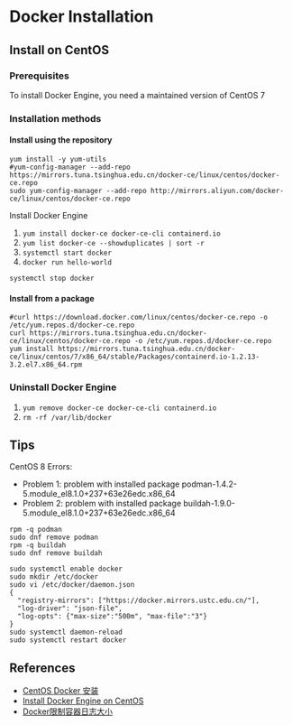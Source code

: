 # Docker Installation

## Install on CentOS

### Prerequisites
To install Docker Engine, you need a maintained version of CentOS 7

### Installation methods

#### Install using the repository
```
yum install -y yum-utils
#yum-config-manager --add-repo https://mirrors.tuna.tsinghua.edu.cn/docker-ce/linux/centos/docker-ce.repo
sudo yum-config-manager --add-repo http://mirrors.aliyun.com/docker-ce/linux/centos/docker-ce.repo
```
Install Docker Engine
1. `yum install docker-ce docker-ce-cli containerd.io`
2. `yum list docker-ce --showduplicates | sort -r`
3. `systemctl start docker`
4. `docker run hello-world`

```
systemctl stop docker
```

#### Install from a package
```
#curl https://download.docker.com/linux/centos/docker-ce.repo -o /etc/yum.repos.d/docker-ce.repo
curl https://mirrors.tuna.tsinghua.edu.cn/docker-ce/linux/centos/docker-ce.repo -o /etc/yum.repos.d/docker-ce.repo
yum install https://mirrors.tuna.tsinghua.edu.cn/docker-ce/linux/centos/7/x86_64/stable/Packages/containerd.io-1.2.13-3.2.el7.x86_64.rpm
```

### Uninstall Docker Engine
1. `yum remove docker-ce docker-ce-cli containerd.io`
2. `rm -rf /var/lib/docker`

## Tips
CentOS 8 Errors: 
- Problem 1: problem with installed package podman-1.4.2-5.module_el8.1.0+237+63e26edc.x86_64
- Problem 2: problem with installed package buildah-1.9.0-5.module_el8.1.0+237+63e26edc.x86_64

```
rpm -q podman
sudo dnf remove podman
rpm -q buildah
sudo dnf remove buildah
```
```
sudo systemctl enable docker
sudo mkdir /etc/docker
sudo vi /etc/docker/daemon.json
{
  "registry-mirrors": ["https://docker.mirrors.ustc.edu.cn/"],
  "log-driver": "json-file",
  "log-opts": {"max-size":"500m", "max-file":"3"}
}
sudo systemctl daemon-reload
sudo systemctl restart docker
```

## References
- [CentOS Docker 安装](https://www.runoob.com/docker/centos-docker-install.html)
- [Install Docker Engine on CentOS](https://docs.docker.com/engine/install/centos/)
- [Docker限制容器日志大小](https://www.cnblogs.com/angel-devil/p/12558908.html)
